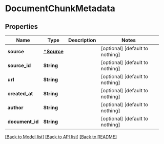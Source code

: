 # DocumentChunkMetadata


## Properties
Name | Type | Description | Notes
------------ | ------------- | ------------- | -------------
**source** | [***Source**](Source.md) |  | [optional] [default to nothing]
**source_id** | **String** |  | [optional] [default to nothing]
**url** | **String** |  | [optional] [default to nothing]
**created_at** | **String** |  | [optional] [default to nothing]
**author** | **String** |  | [optional] [default to nothing]
**document_id** | **String** |  | [optional] [default to nothing]


[[Back to Model list]](../README.md#models) [[Back to API list]](../README.md#api-endpoints) [[Back to README]](../README.md)


